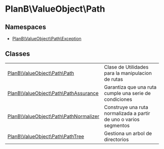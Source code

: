 
                                                                                                                                            
    
# PlanB\ValueObject\Path

## Namespaces
- [PlanB\ValueObject\Path\Exception](../../PlanB/ValueObject/Path/Exception.md)


## Classes
| | |
| --- | --- |
| [PlanB\ValueObject\Path\Path](../../PlanB/ValueObject/Path/Path.md) | Clase de Utilidades para la manipulacion de rutas |
| [PlanB\ValueObject\Path\PathAssurance](../../PlanB/ValueObject/Path/PathAssurance.md) | Garantiza que una ruta cumple una serie de condiciones |
| [PlanB\ValueObject\Path\PathNormalizer](../../PlanB/ValueObject/Path/PathNormalizer.md) | Construye una ruta normalizada a partir de uno o varios segmentos |
| [PlanB\ValueObject\Path\PathTree](../../PlanB/ValueObject/Path/PathTree.md) | Gestiona un arbol de directorios |






                                                                                                                                                                                                                                                                                                                                                                                                            
    
                                                                                                                                                                                                                                                                             
                